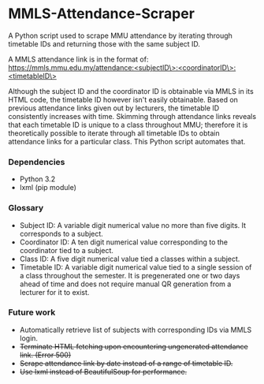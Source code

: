 # MMLS-Attendance-Scraper
A Python script used to scrape MMU attendance by iterating through timetable IDs and returning those with the same subject ID.

A MMLS attendance link is in the format of:  
https://mmls.mmu.edu.my/attendance:<subjectID\>:<coordinatorID\>:<timetableID\>

Although the subject ID and the coordinator ID is obtainable via MMLS in its HTML code, the timetable ID however isn't easily obtainable. Based on previous attendance links given out by lecturers, the timetable ID consistently increases with time. Skimming through attendance links reveals that each timetable ID is unique to a class throughout MMU; therefore it is theoretically possible to iterate through all timetable IDs to obtain attendance links for a particular class. This Python script automates that.

### Dependencies
- Python 3.2
- lxml (pip module)

### Glossary
- Subject ID: A variable digit numerical value no more than five digits. It corresponds to a subject.
- Coordinator ID: A ten digit numerical value corresponding to the coordinator tied to a subject.
- Class ID: A five digit numerical value tied a classes within a subject.
- Timetable ID: A variable digit numerical value tied to a single session of a class throughout the semester. It is pregenerated one or two days ahead of time and does not require manual QR generation from a lecturer for it to exist.

### Future work
- Automatically retrieve list of subjects with corresponding IDs via MMLS login.
- ~~Terminate HTML fetching upon encountering ungenerated attendance link. (Error 500)~~
- ~~Scrape attendance link by date instead of a range of timetable ID.~~
- ~~Use lxml instead of BeautifulSoup for performance.~~
